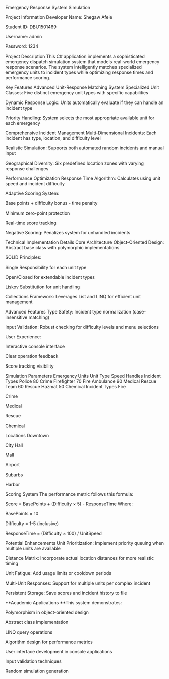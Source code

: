Emergency Response System Simulation

 Project Information
Developer Name: Shegaw Afele

Student ID: DBU1501469

Username: admin

Password: 1234

Project Description
This C# application implements a sophisticated emergency dispatch simulation system that models real-world emergency response scenarios. The system intelligently matches specialized emergency units to incident types while optimizing response times and performance scoring.

Key Features
Advanced Unit-Response Matching System
Specialized Unit Classes: Five distinct emergency unit types with specific capabilities

Dynamic Response Logic: Units automatically evaluate if they can handle an incident type

Priority Handling: System selects the most appropriate available unit for each emergency

Comprehensive Incident Management
Multi-Dimensional Incidents: Each incident has type, location, and difficulty level

Realistic Simulation: Supports both automated random incidents and manual input

Geographical Diversity: Six predefined location zones with varying response challenges

Performance Optimization
Response Time Algorithm: Calculates using unit speed and incident difficulty

Adaptive Scoring System:

Base points + difficulty bonus - time penalty

Minimum zero-point protection

Real-time score tracking

Negative Scoring: Penalizes system for unhandled incidents

Technical Implementation Details
Core Architecture
Object-Oriented Design: Abstract base class with polymorphic implementations

SOLID Principles:

Single Responsibility for each unit type

Open/Closed for extendable incident types

Liskov Substitution for unit handling

Collections Framework: Leverages List<T> and LINQ for efficient unit management

Advanced Features
Type Safety: Incident type normalization (case-insensitive matching)

Input Validation: Robust checking for difficulty levels and menu selections

User Experience:

Interactive console interface

Clear operation feedback

Score tracking visibility

Simulation Parameters
Emergency Units
Unit Type   	Speed	Handles      Incident Types
Police	          80	                    Crime
Firefighter	      70	                    Fire
Ambulance	        90	                  Medical
Rescue Team     	60	                  Rescue
Hazmat	          50                  	Chemical
Incident Types
Fire

Crime

Medical

Rescue

Chemical

Locations
Downtown

City Hall

Mall

Airport

Suburbs

Harbor

Scoring System
The performance metric follows this formula:

Score = BasePoints + (Difficulty × 5) - ResponseTime
Where:

BasePoints = 10

Difficulty = 1-5 (inclusive)

ResponseTime = (Difficulty × 100) / UnitSpeed

Potential Enhancements
Unit Prioritization: Implement priority queuing when multiple units are available

Distance Matrix: Incorporate actual location distances for more realistic timing

Unit Fatigue: Add usage limits or cooldown periods

Multi-Unit Responses: Support for multiple units per complex incident

Persistent Storage: Save scores and incident history to file

**Academic Applications
**This system demonstrates:

Polymorphism in object-oriented design

Abstract class implementation

LINQ query operations

Algorithm design for performance metrics

User interface development in console applications

Input validation techniques

Random simulation generation


